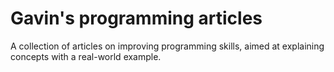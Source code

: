 # Gavin's programming articles
A collection of articles on improving programming skills, aimed
at explaining concepts with a real-world example.

